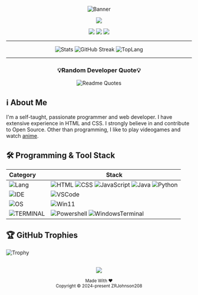 <div align="center">
  
<!------- --Banner-- ------->
![Banner](https://github.com/user-attachments/assets/7c258892-9b00-413f-af2c-ec7486151e20)
<pre><img src="https://readme-typing-svg.herokuapp.com/?font=Monospace&size=40&center=true&vCenter=true&width=600&height=50&color=FFFFFFF8&duration=4500&lines=Hello,+I'm+Zach+Johnson!;"/></pre>

<a href="https://www.youtube.com/@cardinalboy-fy3lu"><img src="https://img.shields.io/badge/YouTube-FF0000?style=for-the-badge&logo=youtube&logoColor=white"></a>
<a href="mailto:zachrjohnson08@gmail.com"><img src="https://img.shields.io/badge/Gmail-D14836?style=for-the-badge&logo=gmail&logoColor=white"></a>
<a href="https://discordapp.com/users/"><img src="https://img.shields.io/badge/Discord-5865F2?style=for-the-badge&logo=discord&logoColor=white"></a>

---

<!------- --GitHub Stats-- ------->
![Stats](https://github-readme-stats.vercel.app/api?username=ZRJohnson208&show_icons=true&count_private=true&theme=dark)
![GitHub Streak](https://streak-stats.demolab.com/?user=ZRJohnson208&card_width=300&theme=dark)
![TopLang](https://github-readme-stats.vercel.app/api/top-langs/?username=ZRJohnson208&langs_count=10&card_width=770&layout=compact&theme=dark)

---

<!------- --Daily Quote-- ------->
<h3>💡Random Developer Quote💡</h3>

![Readme Quotes](https://quotes-github-readme.vercel.app/api?type=horizontal&theme=dark)
</div>

<!------- --About Me-- ------->
## ℹ️ About Me
I'm a self-taught, passionate programmer and web developer. I have extensive experience in HTML and CSS. I strongly believe in and contribute to Open Source. Other than programming, I like to play videogames and watch [anime](https://anilist.co/user/ZachRJohnson208/animelist).

## 🛠 Programming & Tool Stack

| Category                                                          | Stack                                                                                    |
| :-----------------------------------------------------------------|------------------------------------------------------------------------------------------|
| ![Lang](https://img.shields.io/badge/-LANGUAGES-black?style=flat) | ![HTML](https://img.shields.io/badge/-HTML5-E34F26?style=flat&logo=html5&logoColor=white) ![CSS](https://img.shields.io/badge/-CSS3-254bdd?style=flat&logo=css3) ![JavaScript](https://img.shields.io/badge/-JavaScript-C69D00?style=flat&logo=javascript&logoColor=white) ![Java](https://custom-icon-badges.demolab.com/badge/Java-%23ED8B00?style=flat&logo=java&logoColor=white) ![Python](https://img.shields.io/badge/Python-3776AB?style=flat&logo=python&logoColor=ffdd54)|
| ![IDE](https://img.shields.io/badge/-IDE-black?style=flat)        |  ![VSCode](https://custom-icon-badges.demolab.com/badge/VSCode-0078d7.svg?&style=flat&logo=vsc&logoColor=white)|
| ![OS](https://img.shields.io/badge/-OS-black?style=flat)          |  ![Win11](https://custom-icon-badges.demolab.com/badge/Windows_11-0078D6?style=flat&logo=windows11&logoColor=white)|
| ![TERMINAL](https://img.shields.io/badge/-TERMINAL-black?style=flat) | ![Powershell](https://img.shields.io/badge/Powershell-5391FE?style=flat&logo=powershell&logoColor=white) ![WindowsTerminal](https://custom-icon-badges.demolab.com/badge/Windows_Terminal-4D4D4D?style=flat&logo=terminal&logoColor=white)|

## 🏆 GitHub Trophies

![Trophy](https://github-profile-trophy.vercel.app/?username=ZRJohnson208&theme=darkhub&no-bg=true&no-frame=true&margin-w=4)

<div align="center">
<br>
<img src="https://wakatime.com/badge/user/e7ff400a-7fa6-4f0f-be54-ea77ecaf95af.svg?&style=for-the-badge&color=ff0000">

<p><sub>Made With ❤️<br>Copyright © 2024-present ZRJohnson208</sub></p></p>
</div>
